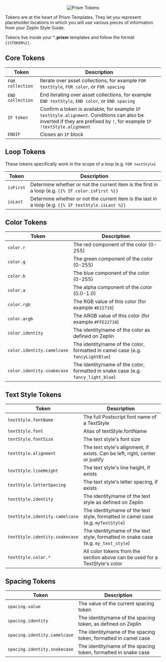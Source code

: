 <p align="center"><img src="../Assets/gh/tokens.png" alt="Prism Tokens" title="Prism Tokens" /></p>

Tokens are at the heart of Prism Templates. They let you represent placeholder locations in which you will use various pieces of information from your Zeplin Style Guide.

Tokens live inside your ***.prism** templates and follow the format `{{%TOKEN%}}`.

## Core Tokens

| Token            | Description                                                                                      |
|------------------|--------------------------------------------------------------------------------------------------|
| `FOR collection` | Iterate over asset collections, for example `FOR textStyle`, `FOR color`, or `FOR spacing`       |
| `END collection` | End iterating over asset collections, for example `END textStyle`, `END color`, or `END spacing` |
| `IF token`       | Confirm a token is available, for example `IF textStyle.alignment`. Conditions can also be inverted if they are prefixed by `!`, for example `IF !textStyle.alignment` |
| `ENDIF`          | Closes an `IF` block                                                                             |

## Loop Tokens

These tokens specifically work in the scope of a loop (e.g. `FOR textStyle`)

| Token            | Description                                                                                          |
|------------------|------------------------------------------------------------------------------------------------------|
| `isFirst`        | Determine whether or not the current item is the first in a loop (e.g. `{{% IF color.isFirst %}}`    |
| `isLast`         | Determine whether or not the current item is the last in a loop (e.g. `{{% IF textStyle.isLast %}}`  |

## Color Tokens

| Token                      | Description                                                                       |
|----------------------------|-----------------------------------------------------------------------------------|
| `color.r`                  | The red component of the color (0-255)                                            |
| `color.g`                  | The green component of the color (0-255)                                          |
| `color.b`                  | The blue component of the color (0-255)                                           |
| `color.a`                  | The alpha component of the color (0.0-1.0)                                        |
| `color.rgb`                | The RGB value of this color (for example `#E22716`)                               |
| `color.argb`               | The ARGB value of this color (for example `#FFE22716`)                            |
| `color.identity`           | The identity/name of the color as defined on Zeplin                               |
| `color.identity.camelcase` | The identity/name of the color, formatted in camel case (e.g. `fancyLightBlue`)   |
| `color.identity.snakecase` | The identity/name of the color, formatted in snake case (e.g. `fancy_light_blue`) |

## Text Style Tokens

| Token                          | Description                                                                         |
|--------------------------------|-------------------------------------------------------------------------------------|
| `textStyle.fontName`           | The full Postscript font name of a TextStyle                                        |
| `textStyle.font`               | Alias of textStyle.fontName                                                         |
| `textStyle.fontSize`           | The text style's font size                                                          |
| `textStyle.alignment`          | The text style's alignment, if exists. Can be left, right, center or justify        |
| `textStyle.lineHeight`         | The text style's line height, if exists                                             |
| `textStyle.letterSpacing`      | The text style's letter spacing, if exists                                          |
| `textStyle.identity`           | The identity/name of the text style as defined on Zeplin                            |
| `textStyle.identity.camelcase` | The identity/name of the text style, formatted in camel case (e.g. `myTextStyle`)   |
| `textStyle.identity.snakecase` | The identity/name of the text style, formatted in snake case (e.g. `my_text_style`) |
| `textStyle.color.*`            | All color tokens from the section above can be used for a TextStyle's color         |

## Spacing Tokens

| Token                        | Description                                                                       |
|------------------------------|-----------------------------------------------------------------------------------|
| `spacing.value`              | The value of the current spacing token                                            |
| `spacing.identity`           | The identity/name of the spacing token, as defined on Zeplin                      |
| `spacing.identity.camelcase` | The identity/name of the spacing token, formatted in camel case                   |
| `spacing.identity.snakecase` | The identity/name of the spacing token, formatted in snake case                   |